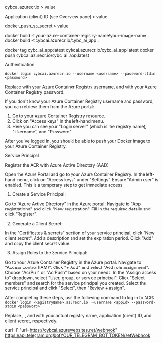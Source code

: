 cybcai.azurecr.io > value

Application (client) ID (see Overview pane) > value

docker_push_sp_secret > value

docker build -t your-azure-container-registry-name/your-image-name .
docker build -t cybcai.azurecr.io/cybc_ai_app .

docker tag cybc_ai_app:latest cybcai.azurecr.io/cybc_ai_app:latest
docker push cybcai.azurecr.io/cybc_ai_app:latest

Authentication

`docker login cybcai.azurecr.io --username <username> --password-stdin <password>`

Replace <username> with your Azure Container Registry username, and <password> with your Azure Container Registry password.

If you don't know your Azure Container Registry username and password, you can retrieve them from the Azure portal:

1. Go to your Azure Container Registry resource.
2. Click on "Access keys" in the left-hand menu.
3. Here you can see your "Login server" (which is the registry name), "Username", and "Password".

After you've logged in, you should be able to push your Docker image to your Azure Container Registry.

Service Principal

Register the ACR with Azure Active Directory (AAD):

Open the Azure Portal and go to your Azure Container Registry.
In the left-hand menu, click on "Access keys" under "Settings".
Ensure "Admin user" is enabled. This is a temporary step to get immediate access

1. Create a Service Principal:

Go to "Azure Active Directory" in the Azure portal.
Navigate to "App registrations" and click "New registration".
Fill in the required details and click "Register".

2. Generate a Client Secret:

In the "Certificates & secrets" section of your service principal, click "New client secret".
Add a description and set the expiration period.
Click "Add" and copy the client secret value.

3. Assign Roles to the Service Principal:

Go to your Azure Container Registry in the Azure portal.
Navigate to "Access control (IAM)".
Click "+ Add" and select "Add role assignment".
Choose "AcrPull" or "AcrPush" based on your needs.
In the "Assign access to" dropdown, select "User, group, or service principal".
Click "Select members" and search for the service principal you created.
Select the service principal and click "Select", then "Review + assign".

After completing these steps, use the following command to log in to ACR:
`docker login <RegistryName>.azurecr.io --username <appId> --password-stdin <password>`

Replace <RegistryName>, <appId>, and <password> with your actual registry name, application (client) ID, and client secret, respectively.

curl -F "url=https://cybcai.azurewebsites.net/webhook" https://api.telegram.org/botYOUR_TELEGRAM_BOT_TOKEN/setWebhook
